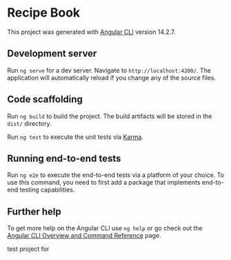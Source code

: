 # Recipe Book 

This project was generated with [Angular CLI](https://github.com/angular/angular-cli) version 14.2.7.
    
## Development server
 
Run `ng serve` for a dev server. Navigate to `http://localhost:4200/`. The application will automatically reload if you change any of the source files.

## Code scaffolding

Run `ng build` to build the project. The build artifacts will be stored in the `dist/` directory.

Run `ng test` to execute the unit tests via [Karma](https://karma-runner.github.io).

## Running end-to-end tests

Run `ng e2e` to execute the end-to-end tests via a platform of your choice. To use this command, you need to first add a package that implements end-to-end testing capabilities.

## Further help

To get more help on the Angular CLI use `ng help` or go check out the [Angular CLI Overview and Command Reference](https://angular.io/cli) page.


test project for 
